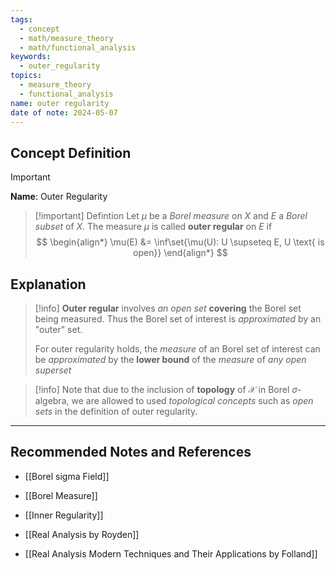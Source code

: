 ```yaml
---
tags:
  - concept
  - math/measure_theory
  - math/functional_analysis
keywords:
  - outer_regularity
topics:
  - measure_theory
  - functional_analysis
name: outer regularity
date of note: 2024-05-07
---
```


## Concept Definition

>[!important]
>**Name**:  Outer Regularity


>[!important] Defintion
>Let $\mu$ be a *Borel measure* on $X$ and $E$ a *Borel subset* of $X$. The measure $\mu$ is called **outer regular** on $E$  if
>$$
>\begin{align*}
>\mu(E) &= \inf\set{\mu(U): U \supseteq E, U \text{ is open}}
>\end{align*}
>$$

## Explanation

>[!info]
>**Outer regular** involves *an open set* **covering** the Borel set being measured. Thus the Borel set of interest is *approximated* by an "outer" set.
>
>For outer regularity holds, the *measure* of an Borel set of interest can be *approximated* by the **lower bound** of the *measure* of *any open superset*



>[!info]
>Note that due to the inclusion of **topology** of $\mathcal{X}$ in Borel $\sigma$-algebra, we are allowed to used *topological concepts* such as *open sets* in the definition of outer regularity.





-----------
##  Recommended Notes and References

- [[Borel sigma Field]]
- [[Borel Measure]]
- [[Inner Regularity]]

- [[Real Analysis by Royden]]
- [[Real Analysis Modern Techniques and Their Applications by Folland]]